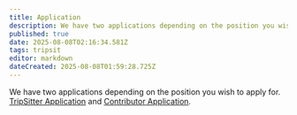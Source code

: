 ```yaml
---
title: Application
description: We have two applications depending on the position you wish to apply for. TripSitter Application and Contributor Application.
published: true
date: 2025-08-08T02:16:34.581Z
tags: tripsit
editor: markdown
dateCreated: 2025-08-08T01:59:28.725Z
---
```


We have two applications depending on the position you wish to apply for. [TripSitter Application](/en/tripsitter-application) and [Contributor Application](/en/contributor-application).